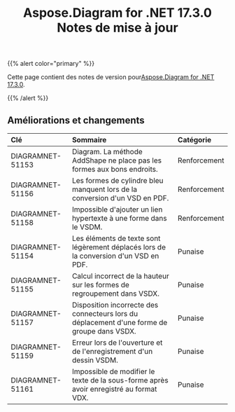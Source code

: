 ﻿---
title: Aspose.Diagram for .NET 17.3.0 Notes de mise à jour
type: docs
weight: 100
url: /fr/net/aspose-diagram-for-net-17-3-0-release-notes/
---
{{% alert color="primary" %}} 

 Cette page contient des notes de version pour[Aspose.Diagram for .NET 17.3.0](https://www.nuget.org/packages/Aspose.Diagram/17.3.0).

{{% /alert %}} 
## **Améliorations et changements**

|**Clé**|**Sommaire**|**Catégorie**|
|:- |:- |:- |
|DIAGRAMNET-51153|Diagram. La méthode AddShape ne place pas les formes aux bons endroits.|Renforcement|
|DIAGRAMNET-51156|Les formes de cylindre bleu manquent lors de la conversion d'un VSD en PDF.|Renforcement|
|DIAGRAMNET-51158|Impossible d'ajouter un lien hypertexte à une forme dans le VSDM.|Renforcement|
|DIAGRAMNET-51154|Les éléments de texte sont légèrement déplacés lors de la conversion d'un VSD en PDF.|Punaise|
|DIAGRAMNET-51155|Calcul incorrect de la hauteur sur les formes de regroupement dans VSDX.|Punaise|
|DIAGRAMNET-51157 |Disposition incorrecte des connecteurs lors du déplacement d'une forme de groupe dans VSDX.|Punaise|
|DIAGRAMNET-51159|Erreur lors de l'ouverture et de l'enregistrement d'un dessin VSDM.|Punaise|
|DIAGRAMNET-51161|Impossible de modifier le texte de la sous-forme après avoir enregistré au format VDX.|Punaise|


